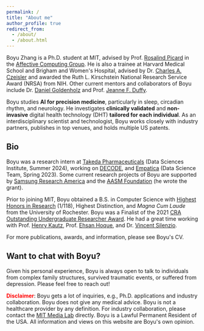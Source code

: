 ```yaml
---
permalink: /
title: "About me"
author_profile: true
redirect_from: 
  - /about/
  - /about.html
---
```


Boyu Zhang is a Ph.D. student at MIT, advised by Prof. [Rosalind Picard](https://web.media.mit.edu/~picard/) in the [Affective Computing Group](https://www.media.mit.edu/groups/affective-computing/overview/). He is also a trainee at Harvard Medical School and Brigham and Women's Hospital, advised by Dr. [Charles A. Czeisler](https://connects.catalyst.harvard.edu/Profiles/display/Person/24237) and awarded the Ruth L. Kirschstein National Research Service Award (NRSA) from NIH. Other current mentors and collaborators of Boyu include Dr. [Daniel Goldenholz](https://connects.catalyst.harvard.edu/Profiles/display/Person/27784) and Prof. [Jeanne F. Duffy](https://connects.catalyst.harvard.edu/Profiles/display/Person/17373). 

Boyu studies **AI for precision medicine**, particularly in sleep, circadian rhythm, and neurology. He investigates **clinically validated** and **non-invasive** digital health technology (DHT) **tailored for each individual**. As an interdisciplinary scientist and technologist, Boyu works closely with industry partners, publishes in top venues, and holds multiple US patents.  


Bio
---
Boyu was a research intern at [Takeda Pharmaceuticals](https://www.takeda.com/en-us) (Data Sciences Institute, Summer 2024), working on [DECODE](https://theactigraph.com/decode/nocturnal-scratch), and [Empatica](https://www.empatica.com/) (Data Science Team, Spring 2023). Some current research projects of Boyu are supported by [Samsung Research America](https://sra.samsung.com/) and the [AASM Foundation](https://foundation.aasm.org/strategic-research-award/) (he wrote the grant). 

Prior to joining MIT, Boyu obtained a B.S. in Computer Science with [Highest Honors in Research](https://www.cs.rochester.edu/undergraduate/degree-requirements.html) (1/118), Highest Distinction, and *Magna Cum Laude* from the University of Rochester. Boyu was a Finalist of the 2021 [CRA Outstanding Undergraduate Researcher Award](https://cra.org/about/awards/outstanding-undergraduate-researcher-award/#2021). He had a great time working with Prof. [Henry Kautz](https://www.cs.rochester.edu/u/kautz/), Prof. [Ehsan Hoque](https://hoques.com/), and Dr. [Vincent Silenzio](https://sph.rutgers.edu/concentrations/urban-global-public-health/faculty-member.php?id=36094). 

For more publications, awards, and information, please see Boyu's CV. 


Want to chat with Boyu?
---
Given his personal experience, Boyu is always open to talk to individuals from complex family structures, survived traumatic events, or suffered from depression. Please feel free to reach out!

<span style="color:red">**Disclaimer**</span>:
Boyu gets a lot of inquiries, e.g., Ph.D. applications and industry collaboration. Boyu does not give any medical advice. Boyu is not a healthcare provider by any definition. For industry collaboration, please contact the [MIT Media Lab](https://www.media.mit.edu/about/funding-and-support/) directly. Boyu is a Lawful Permanent Resident of the USA. All information and views on this website are Boyu's own opinion. 

<!-- 
This is the front page of a website that is powered by the [Academic Pages template](https://github.com/academicpages/academicpages.github.io) and hosted on GitHub pages. [GitHub pages](https://pages.github.com) is a free service in which websites are built and hosted from code and data stored in a GitHub repository, automatically updating when a new commit is made to the repository. This template was forked from the [Minimal Mistakes Jekyll Theme](https://mmistakes.github.io/minimal-mistakes/) created by Michael Rose, and then extended to support the kinds of content that academics have: publications, talks, teaching, a portfolio, blog posts, and a dynamically-generated CV. You can fork [this template](https://github.com/academicpages/academicpages.github.io) right now, modify the configuration and markdown files, add your own PDFs and other content, and have your own site for free, with no ads!

A data-driven personal website
======
Like many other Jekyll-based GitHub Pages templates, Academic Pages makes you separate the website's content from its form. The content & metadata of your website are in structured markdown files, while various other files constitute the theme, specifying how to transform that content & metadata into HTML pages. You keep these various markdown (.md), YAML (.yml), HTML, and CSS files in a public GitHub repository. Each time you commit and push an update to the repository, the [GitHub pages](https://pages.github.com/) service creates static HTML pages based on these files, which are hosted on GitHub's servers free of charge.

Many of the features of dynamic content management systems (like Wordpress) can be achieved in this fashion, using a fraction of the computational resources and with far less vulnerability to hacking and DDoSing. You can also modify the theme to your heart's content without touching the content of your site. If you get to a point where you've broken something in Jekyll/HTML/CSS beyond repair, your markdown files describing your talks, publications, etc. are safe. You can rollback the changes or even delete the repository and start over - just be sure to save the markdown files! Finally, you can also write scripts that process the structured data on the site, such as [this one](https://github.com/academicpages/academicpages.github.io/blob/master/talkmap.ipynb) that analyzes metadata in pages about talks to display [a map of every location you've given a talk](https://academicpages.github.io/talkmap.html).

Getting started
======
1. Register a GitHub account if you don't have one and confirm your e-mail (required!)
1. Fork [this template](https://github.com/academicpages/academicpages.github.io) by clicking the "Use this template" button in the top right. 
1. Go to the repository's settings (rightmost item in the tabs that start with "Code", should be below "Unwatch"). Rename the repository "[your GitHub username].github.io", which will also be your website's URL.
1. Set site-wide configuration and create content & metadata (see below -- also see [this set of diffs](http://archive.is/3TPas) showing what files were changed to set up [an example site](https://getorg-testacct.github.io) for a user with the username "getorg-testacct")
1. Upload any files (like PDFs, .zip files, etc.) to the files/ directory. They will appear at https://[your GitHub username].github.io/files/example.pdf.  
1. Check status by going to the repository settings, in the "GitHub pages" section

Site-wide configuration
------
The main configuration file for the site is in the base directory in [_config.yml](https://github.com/academicpages/academicpages.github.io/blob/master/_config.yml), which defines the content in the sidebars and other site-wide features. You will need to replace the default variables with ones about yourself and your site's github repository. The configuration file for the top menu is in [_data/navigation.yml](https://github.com/academicpages/academicpages.github.io/blob/master/_data/navigation.yml). For example, if you don't have a portfolio or blog posts, you can remove those items from that navigation.yml file to remove them from the header. 

Create content & metadata
------
For site content, there is one markdown file for each type of content, which are stored in directories like _publications, _talks, _posts, _teaching, or _pages. For example, each talk is a markdown file in the [_talks directory](https://github.com/academicpages/academicpages.github.io/tree/master/_talks). At the top of each markdown file is structured data in YAML about the talk, which the theme will parse to do lots of cool stuff. The same structured data about a talk is used to generate the list of talks on the [Talks page](https://academicpages.github.io/talks), each [individual page](https://academicpages.github.io/talks/2012-03-01-talk-1) for specific talks, the talks section for the [CV page](https://academicpages.github.io/cv), and the [map of places you've given a talk](https://academicpages.github.io/talkmap.html) (if you run this [python file](https://github.com/academicpages/academicpages.github.io/blob/master/talkmap.py) or [Jupyter notebook](https://github.com/academicpages/academicpages.github.io/blob/master/talkmap.ipynb), which creates the HTML for the map based on the contents of the _talks directory).

**Markdown generator**

The repository includes [a set of Jupyter notebooks](https://github.com/academicpages/academicpages.github.io/tree/master/markdown_generator
) that converts a CSV containing structured data about talks or presentations into individual markdown files that will be properly formatted for the Academic Pages template. The sample CSVs in that directory are the ones I used to create my own personal website at stuartgeiger.com. My usual workflow is that I keep a spreadsheet of my publications and talks, then run the code in these notebooks to generate the markdown files, then commit and push them to the GitHub repository.

How to edit your site's GitHub repository
------
Many people use a git client to create files on their local computer and then push them to GitHub's servers. If you are not familiar with git, you can directly edit these configuration and markdown files directly in the github.com interface. Navigate to a file (like [this one](https://github.com/academicpages/academicpages.github.io/blob/master/_talks/2012-03-01-talk-1.md) and click the pencil icon in the top right of the content preview (to the right of the "Raw | Blame | History" buttons). You can delete a file by clicking the trashcan icon to the right of the pencil icon. You can also create new files or upload files by navigating to a directory and clicking the "Create new file" or "Upload files" buttons. 

Example: editing a markdown file for a talk
![Editing a markdown file for a talk](/images/editing-talk.png)

For more info
------
More info about configuring Academic Pages can be found in [the guide](https://academicpages.github.io/markdown/), the [growing wiki](https://github.com/academicpages/academicpages.github.io/wiki), and you can always [ask a question on GitHub](https://github.com/academicpages/academicpages.github.io/discussions). The [guides for the Minimal Mistakes theme](https://mmistakes.github.io/minimal-mistakes/docs/configuration/) (which this theme was forked from) might also be helpful.
 -->